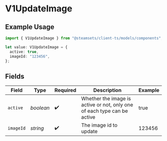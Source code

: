 # V1UpdateImage

## Example Usage

```typescript
import { V1UpdateImage } from "@steamsets/client-ts/models/components";

let value: V1UpdateImage = {
  active: true,
  imageId: "123456",
};
```

## Fields

| Field                                                                   | Type                                                                    | Required                                                                | Description                                                             | Example                                                                 |
| ----------------------------------------------------------------------- | ----------------------------------------------------------------------- | ----------------------------------------------------------------------- | ----------------------------------------------------------------------- | ----------------------------------------------------------------------- |
| `active`                                                                | *boolean*                                                               | :heavy_check_mark:                                                      | Whether the image is active or not, only one of each type can be active | true                                                                    |
| `imageId`                                                               | *string*                                                                | :heavy_check_mark:                                                      | The image id to update                                                  | 123456                                                                  |